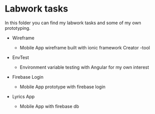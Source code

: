# Labwork tasks

In this folder you can find my labwork tasks and some of my own prototyping.

- Wireframe

  - Mobile App wireframe built with ionic framework Creator -tool

- EnvTest

  - Environment variable testing with Angular for my own interest

- Firebase Login

  - Mobile App prototype with firebase login

- Lyrics App

  - Mobile App with firebase db
